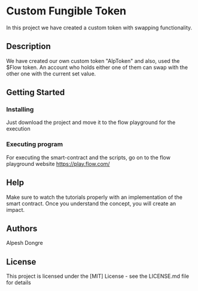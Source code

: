 # Custom Fungible Token 

In this project we have created a custom token with swapping functionality.

## Description

We have created our own custom token "AlpToken" and also, used the $Flow token. An account who holds either one of them can swap with the other one with the current set value. 

## Getting Started

### Installing

Just download the project and move it to the flow playground for the execution

### Executing program

For executing the smart-contract and the scripts, go on to the flow playground website https://play.flow.com/

## Help

Make sure to watch the tutorials properly with an implementation of the smart contract. Once you understand the concept, you will create an impact. 

## Authors

Alpesh Dongre

## License

This project is licensed under the [MIT] License - see the LICENSE.md file for details